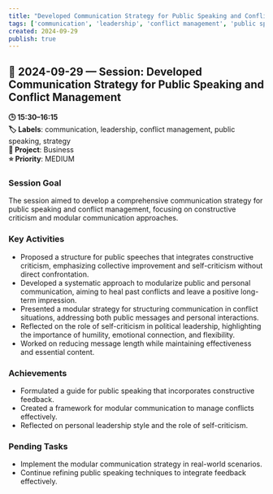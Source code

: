 ```yaml
---
title: "Developed Communication Strategy for Public Speaking and Conflict Management"
tags: ['communication', 'leadership', 'conflict management', 'public speaking', 'strategy']
created: 2024-09-29
publish: true
---
```


## 📅 2024-09-29 — Session: Developed Communication Strategy for Public Speaking and Conflict Management

**🕒 15:30–16:15**  
**🏷️ Labels**: communication, leadership, conflict management, public speaking, strategy  
**📂 Project**: Business  
**⭐ Priority**: MEDIUM  


### Session Goal
The session aimed to develop a comprehensive communication strategy for public speaking and conflict management, focusing on constructive criticism and modular communication approaches.

### Key Activities
- Proposed a structure for public speeches that integrates constructive criticism, emphasizing collective improvement and self-criticism without direct confrontation.
- Developed a systematic approach to modularize public and personal communication, aiming to heal past conflicts and leave a positive long-term impression.
- Presented a modular strategy for structuring communication in conflict situations, addressing both public messages and personal interactions.
- Reflected on the role of self-criticism in political leadership, highlighting the importance of humility, emotional connection, and flexibility.
- Worked on reducing message length while maintaining effectiveness and essential content.

### Achievements
- Formulated a guide for public speaking that incorporates constructive feedback.
- Created a framework for modular communication to manage conflicts effectively.
- Reflected on personal leadership style and the role of self-criticism.

### Pending Tasks
- Implement the modular communication strategy in real-world scenarios.
- Continue refining public speaking techniques to integrate feedback effectively.
